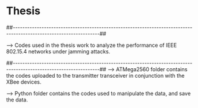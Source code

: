 # Thesis
##------------------------------------------------------------------------------------------------------------------##

--> Codes used in the thesis work to analyze the performance of IEEE 802.15.4 networks under jamming attacks.

##------------------------------------------------------------------------------------------------------------------##
--> ATMega2560 folder contains the codes uploaded to the transmitter transceiver in conjunction with the XBee devices.

--> Python folder contains the codes used to manipulate the data, and save the data.


